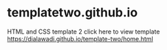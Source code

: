 # templatetwo.github.io
HTML and CSS template 2
click here to view template
https://dialawadi.github.io/template-two/home.html
